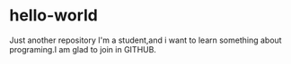# hello-world
Just another repository
I'm a student,and i want to learn something about programing.I am glad to join in GITHUB.
